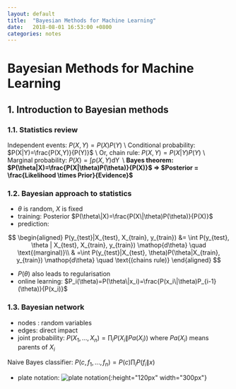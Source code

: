 ```yaml
---
layout: default
title:  "Bayesian Methods for Machine Learning"
date:   2018-08-01 16:53:00 +0800
categories: notes
---
```


# Bayesian Methods for Machine Learning
## 1. Introduction to Bayesian methods

### 1.1. Statistics review

Independent events: $P(X,Y)=P(X)P(Y)$  \\
Conditional probability: $P(X|Y)=\frac{P(X,Y)}{P(Y)}$  \\
Or, chain rule: $P(X,Y)=P(X|Y)P(Y)$  \\
Marginal probability: $P(X)=\int p(X,Y) \mathop{dY}$  \\
**Bayes theorem: $P(\theta|X)=\frac{P(X|\theta)P(\theta)}{P(X)}$ => $Posterior = \frac{Likelihood \times Prior}{Evidence}$**

### 1.2. Bayesian approach to statistics
- $\theta$ is random, $X$ is fixed
-  training: Posterior $P(\theta\|X)=\frac{P(X\|\theta)P(\theta)}{P(X)}$ 
-  prediction: 

$$
\begin{aligned}
P(y_{test}|X_{test}, X_{train}, y_{train}) &= \int P(y_{test}, \theta | X_{test}, X_{train}, y_{train}) \mathop{d\theta} \quad \text{(marginal)}\\
& =\int P(y_{test}|X_{test}, \theta)P(\theta|X_{train}, y_{train}) \mathop{d\theta} \quad \text{(chains rule)}
\end{aligned}
$$

- $P(\theta)$ also leads to regularisation
- online learning: $P_i(\theta)=P(\theta\|x_i)=\frac{P(x_i\|\theta)P_{i-1}(\theta)}{P(x_i)}$

### 1.3. Bayesian network  
- nodes : random variables
- edges: direct impact
- joint probability: $P(X_1, ..., X_n) = \prod_i P(X_i\|Pa(X_i))$ where $Pa(X_i)$ means parents of $X_i$

Naive Bayes classifier: $P(c, f_1, ..., f_n) = P(c)\prod_i P(f_i\|x)$ 
- plate notation:
![plate notation](https://wiki.ubc.ca/images/thumb/e/ed/FpLDA1.jpg/550px-FpLDA1.jpg){:height="120px" width="300px"}


